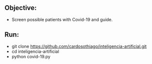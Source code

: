 ## Objective:

 - Screen possible patients with Covid-19 and guide.
 
 ## Run:
 
 - git clone https://github.com/cardosothiago/inteligencia-artificial.git
 - cd inteligencia-artificial
 - python covid-19.py
